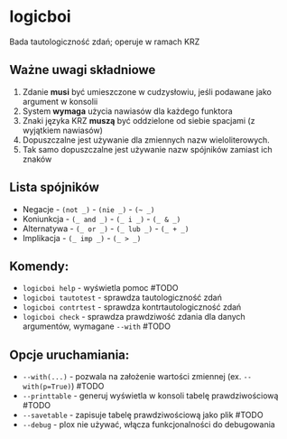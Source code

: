 # logicboi
Bada tautologiczność zdań; operuje w ramach KRZ

## __Ważne uwagi składniowe__
 1. Zdanie __musi__ być umieszczone w cudzysłowiu, jeśli podawane jako argument w konsolii
 2. System __wymaga__ użycia nawiasów dla każdego funktora
 3. Znaki języka KRZ __muszą__ być oddzielone od siebie spacjami (z wyjątkiem nawiasów)
 4. Dopuszczalne jest używanie dla zmiennych nazw wieloliterowych.
 5. Tak samo dopuszczalne jest używanie nazw spójników zamiast ich znaków

## Lista spójników
 - Negacje - `(not _)` - `(nie _)` - `(~ _)`
 - Koniunkcja - `(_ and _)` - `(_ i _)` - `(_ & _)`
 - Alternatywa - `(_ or _)` - `(_ lub _)` - `(_ + _)`
 - Implikacja - `(_ imp _)` - `(_ > _)`

## Komendy:
 - `logicboi help` - wyświetla pomoc #TODO
 - `logicboi tautotest` - sprawdza tautologiczność zdań
 - `logicboi contrtest` - sprawdza kontrtautologiczność zdań
 - `logicboi check` - sprawdza prawdziwość zdania dla danych argumentów, wymagane `--with` #TODO

## Opcje uruchamiania:
 - `--with(...)` - pozwala na założenie wartości zmiennej (ex. `--with(p=True)`) #TODO
 - `--printtable` - generuj wyświetla w konsoli tabelę prawdziwościową #TODO
 - `--savetable` - zapisuje tabelę prawdziwościową jako plik #TODO
 - `--debug` - plox nie używać, włącza funkcjonalności do debugowania